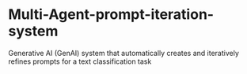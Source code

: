 # Multi-Agent-prompt-iteration-system
Generative AI (GenAI) system that automatically  creates and iteratively refines prompts for a text classification task

